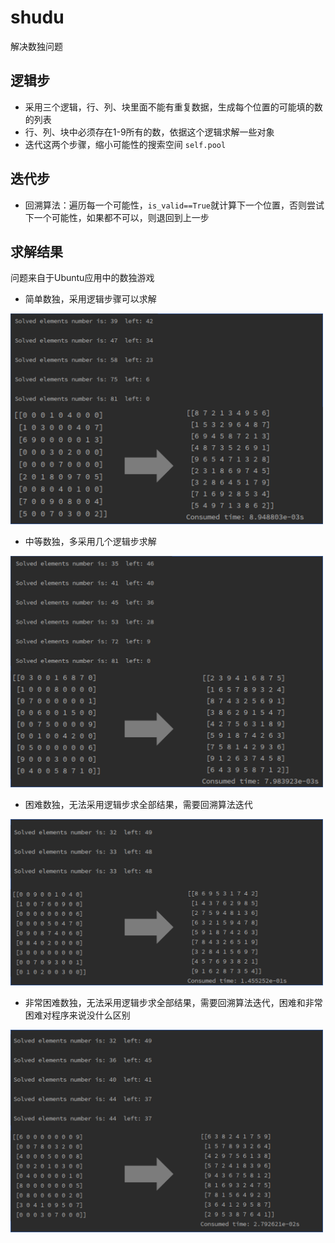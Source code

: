 # shudu
解决数独问题

## 逻辑步
- 采用三个逻辑，行、列、块里面不能有重复数据，生成每个位置的可能填的数的列表
- 行、列、块中必须存在1-9所有的数，依据这个逻辑求解一些对象
- 迭代这两个步骤，缩小可能性的搜索空间 <code>self.pool</code>

## 迭代步
- 回溯算法：遍历每一个可能性，<code>is_valid==True</code>就计算下一个位置，否则尝试下一个可能性，如果都不可以，则退回到上一步

## 求解结果
问题来自于Ubuntu应用中的数独游戏

- 简单数独，采用逻辑步骤可以求解
<img src="./problem1.png" width="500" title="Easy problem: solution can obtained via logical procedures"/>

- 中等数独，多采用几个逻辑步求解
<img src="./problem2.png" width="500" title="中等数独，多采用几个逻辑步求解"/>

- 困难数独，无法采用逻辑步求全部结果，需要回溯算法迭代
<img src="./problem3.png" width="500" title="困难数独，无法采用逻辑步求全部结果，需要回溯算法迭代"/>

- 非常困难数独，无法采用逻辑步求全部结果，需要回溯算法迭代，困难和非常困难对程序来说没什么区别
<img src="./problem4.png" width="500" title="非常困难数独，无法采用逻辑步求全部结果，需要回溯算法迭代" alt="困难和非常困难对程序来说没什么区别"/>